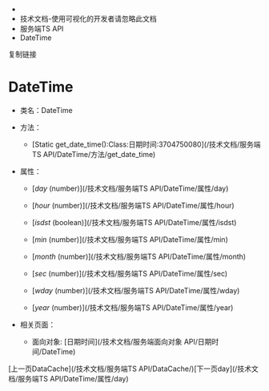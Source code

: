   * [](/)
  * 技术文档-使用可视化的开发者请忽略此文档
  * 服务端TS API
  * DateTime

复制链接

# DateTime

  * 类名：DateTime

  * 方法：

    * [Static get_date_time():Class:日期时间:3704750080](/技术文档/服务端TS API/DateTime/方法/get_date_time)
  * 属性：

    * [_day_ (number)](/技术文档/服务端TS API/DateTime/属性/day)

    * [_hour_ (number)](/技术文档/服务端TS API/DateTime/属性/hour)

    * [_isdst_ (boolean)](/技术文档/服务端TS API/DateTime/属性/isdst)

    * [_min_ (number)](/技术文档/服务端TS API/DateTime/属性/min)

    * [_month_ (number)](/技术文档/服务端TS API/DateTime/属性/month)

    * [_sec_ (number)](/技术文档/服务端TS API/DateTime/属性/sec)

    * [_wday_ (number)](/技术文档/服务端TS API/DateTime/属性/wday)

    * [_year_ (number)](/技术文档/服务端TS API/DateTime/属性/year)

  * 相关页面：

    * 面向对象: [日期时间](/技术文档/服务端面向对象 API/日期时间/DateTime)

[上一页DataCache](/技术文档/服务端TS API/DataCache/)[下一页day](/技术文档/服务端TS
API/DateTime/属性/day)


